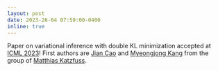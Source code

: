 ```yaml
---
layout: post
date: 2023-26-04 07:59:00-0400
inline: true
---
```


Paper on variational inference with double KL minimization accepted at [ICML 2023](https://icml.cc/Conferences/2023/Dates)! First authors are [Jian Cao](https://jcatwood.github.io/) and [Myeongjong Kang](https://myeongjong.github.io/) from the group of [Matthias Katzfuss](https://sites.google.com/view/katzfuss/home).